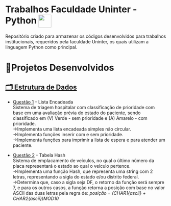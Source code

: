 # Trabalhos Faculdade Uninter - Python <img src="https://cdn.jsdelivr.net/gh/devicons/devicon@latest/icons/python/python-original.svg" width="40px" style="vertical-align: middle;" />
Repositório criado para armazenar os códigos desenvolvidos para trabalhos institucionais, requeridos pela faculdade Uninter, os quais utilizam a linguagem Python como principal.

# 📝Projetos Desenvolvidos

## [🗂 Estrutura de Dados](https://github.com/gabrielbcunha/Trabalhos-Faculdade-Python/tree/main/Estrutura-de-Dados)


- [Questão 1](https://github.com/gabrielbcunha/Trabalhos-Faculdade-Python/blob/main/Estrutura-de-Dados/codigo1.py) - Lista Encadeada<br>
Sistema de triagem hospitalar com classificação de prioridade com base em uma avaliação prévia do estado do paciente, sendo classificado em (V) Verde - sem prioridade e (A) Amarelo - com prioridade.<br>
->Implementa uma lista encadeada simples não circular.<br>
->Implementa funções inserir com e sem prioridade.<br>
->Implementa funções para imprimir a lista de espera e para atender um paciente.<br>

- [Questão 2](https://github.com/gabrielbcunha/Trabalhos-Faculdade-Python/blob/main/Estrutura-de-Dados/codigo2.py) - Tabela Hash<br>
Sistema de emplacamento de veículos, no qual o último número da placa representará o estado ao qual o veículo pertence.<br>
->Implementa uma função Hash, que representa uma string com 2 letras, representando a sigla do estado e/ou distrito federal.<br>
->Determina que, caso a sigla seja DF, o retorno da função será sempre 7, e para os outros casos, a função retorna a posição com base no valor ASCII das duas letras pela regra de: *posição = (CHAR1{ascii} + CHAR2{ascii})MOD10<br>*
